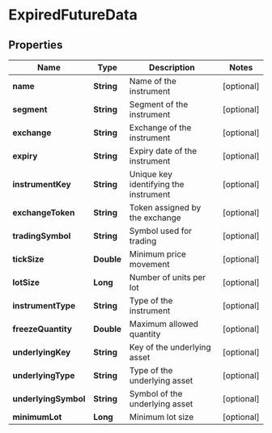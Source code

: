 # ExpiredFutureData

## Properties
Name | Type | Description | Notes
------------ | ------------- | ------------- | -------------
**name** | **String** | Name of the instrument |  [optional]
**segment** | **String** | Segment of the instrument |  [optional]
**exchange** | **String** | Exchange of the instrument |  [optional]
**expiry** | **String** | Expiry date of the instrument |  [optional]
**instrumentKey** | **String** | Unique key identifying the instrument |  [optional]
**exchangeToken** | **String** | Token assigned by the exchange |  [optional]
**tradingSymbol** | **String** | Symbol used for trading |  [optional]
**tickSize** | **Double** | Minimum price movement |  [optional]
**lotSize** | **Long** | Number of units per lot |  [optional]
**instrumentType** | **String** | Type of the instrument |  [optional]
**freezeQuantity** | **Double** | Maximum allowed quantity |  [optional]
**underlyingKey** | **String** | Key of the underlying asset |  [optional]
**underlyingType** | **String** | Type of the underlying asset |  [optional]
**underlyingSymbol** | **String** | Symbol of the underlying asset |  [optional]
**minimumLot** | **Long** | Minimum lot size |  [optional]
